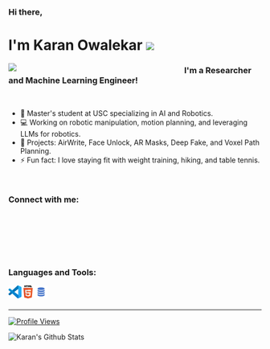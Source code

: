 ### Hi there,
# I'm Karan Owalekar <img src="https://raw.githubusercontent.com/MartinHeinz/MartinHeinz/master/wave.gif" width="30px">
<img align="left" src="https://github.com/user-attachments/assets/577bd56c-6912-4d27-bdc6-c18fc210fdfa" width="350">


### I'm a Researcher and Machine Learning Engineer!
<br />

- 🔭 Master's student at USC specializing in AI and Robotics.
- 💻 Working on robotic manipulation, motion planning, and leveraging LLMs for robotics.
- 🎯 Projects: AirWrite, Face Unlock, AR Masks, Deep Fake, and Voxel Path Planning.
- ⚡ Fun fact: I love staying fit with weight training, hiking, and table tennis.



<br />

### Connect with me:
[<img align="left" alt="" width="22px" src="https://user-images.githubusercontent.com/68480967/106253825-07020780-623e-11eb-9f7b-9455c67845a2.png"/>](https://karan-owalekar.web.app/)
[<img align="left" alt="" width="22px" src="https://user-images.githubusercontent.com/68480967/106260151-15542180-6246-11eb-823f-fd9f789a6600.png"/>](https://www.linkedin.com/in/karan-owalekar/)
[<img align="left" alt="" width="22px" src="https://user-images.githubusercontent.com/68480967/106260135-1422f480-6246-11eb-91b1-8c8a5738645f.png"/>](https://stackoverflow.com/users/13592012/karan-owalekar)
[<img align="left" alt="" width="22px" src="https://user-images.githubusercontent.com/68480967/106260141-1422f480-6246-11eb-9938-2b1b000b3da1.png" />](https://www.hackerrank.com/KaranOwalekar)
[<img align="left" alt="" width="22px" src="https://user-images.githubusercontent.com/68480967/106260126-12593100-6246-11eb-950e-26833d210a25.png" />](https://www.instagram.com/karan.owalekar/)

<br />
<br />
<br />
<br />
<br />

### Languages and Tools:

[<img align="left" alt="" width="26px" src="https://upload.wikimedia.org/wikipedia/commons/0/01/Windows_Terminal_Logo_256x256.png" />]()
[<img align="left" alt="" width="26px" src="https://raw.githubusercontent.com/github/explore/80688e429a7d4ef2fca1e82350fe8e3517d3494d/topics/visual-studio-code/visual-studio-code.png" />](https://code.visualstudio.com/)
[<img align="left" alt="" width="26px" src="https://user-images.githubusercontent.com/68480967/106250537-c6a08a80-6239-11eb-9829-926b54b3ae2d.png" />](https://www.anaconda.com/)
[<img align="left" alt="" width="26px" src="https://encrypted-tbn0.gstatic.com/images?q=tbn%3AANd9GcTozpDAY82-mtxcsu4tZPhzgAnpLOhifxRBFg&usqp=CAU" />](https://www.adobe.com/in/products/photoshop.html?gclid=CjwKCAjw1K75BRAEEiwAd41h1Oc2e4chxmX7JpYKZbTqlxYQX-RjlAMvqFW5v_FnqUC1nmRpLjzcQRoCGN0QAvD_BwE&sdid=SGDJMMG3&mv=search&ef_id=CjwKCAjw1K75BRAEEiwAd41h1Oc2e4chxmX7JpYKZbTqlxYQX-RjlAMvqFW5v_FnqUC1nmRpLjzcQRoCGN0QAvD_BwE:G:s&s_kwcid=AL!3085!3!444587836691!e!!g!!photoshop!221441588!17534749028)
[<img align="left" alt="" width="26px" src="https://img.pngio.com/buy-adobe-education-contact-multiblue-and-receive-discounts-for-is-there-png-in-adobe-illustrator-600_600.png" />](https://www.adobe.com/in/products/illustrator.html?gclid=CjwKCAjw1K75BRAEEiwAd41h1OHxzML0Gt0vdVuSznO69fEidwRTn23Um0M6yxlY5XGhpmJsHQ9gtxoC64UQAvD_BwE&sdid=SBNHMR64&mv=search&ef_id=CjwKCAjw1K75BRAEEiwAd41h1OHxzML0Gt0vdVuSznO69fEidwRTn23Um0M6yxlY5XGhpmJsHQ9gtxoC64UQAvD_BwE:G:s&s_kwcid=AL!3085!3!248235017204!e!!g!!illustrator%20adobe!221170148!17525612948)
[<img align="left" alt="" width="26px" src="https://upload.wikimedia.org/wikipedia/commons/thumb/c/c3/Python-logo-notext.svg/110px-Python-logo-notext.svg.png" />](https://www.python.org/)
[<img align="left" alt="" width="26px" src="https://upload.wikimedia.org/wikipedia/commons/thumb/2/2d/Tensorflow_logo.svg/1200px-Tensorflow_logo.svg.png" />](https://www.tensorflow.org/)
[<img align="left" alt="" width="26px" src="https://miro.medium.com/max/1000/1*ilC2Aqp5sZd1wi0CopD1Hw.png" />](https://flutter.dev/)
[<img align="left" alt="" width="26px" src="https://cdn.freebiesupply.com/logos/large/2x/dart-logo-png-transparent.png" />](https://dart.dev/)
[<img align="left" alt="" width="26px" src="https://upload.wikimedia.org/wikipedia/commons/thumb/1/18/ISO_C%2B%2B_Logo.svg/1200px-ISO_C%2B%2B_Logo.svg.png" />]()
[<img align="left" alt="" width="26px" src="https://cdn.iconscout.com/icon/free/png-512/c-programming-569564.png" />]()
[<img align="left" alt="" width="26px" src="https://qph.fs.quoracdn.net/main-qimg-48b7a3d8958565e7aa3ad4dbf2312770.webp" />](https://www.java.com/en/)
<img align="left" alt="" width="26px" src="https://raw.githubusercontent.com/github/explore/80688e429a7d4ef2fca1e82350fe8e3517d3494d/topics/html/html.png" />
<img align="left" alt="" width="26px" src="https://raw.githubusercontent.com/github/explore/80688e429a7d4ef2fca1e82350fe8e3517d3494d/topics/sql/sql.png" />

<br />
<br />

---

[![Profile Views](https://hits.seeyoufarm.com/api/count/incr/badge.svg?url=https%3A%2F%2Fgithub.com%2Fkaran-owalekar&count_bg=%2338BCAD&title_bg=%231A1B27&icon=tripadvisor.svg&icon_color=%23E7E7E7&title=Profile+Views++&edge_flat=false)](https://github.com/karan-owalekar)

<img align="left" alt="Karan's Github Stats" height=200px src="https://github-readme-stats.vercel.app/api/top-langs/?username=karan-owalekar&show_icons=true&hide_border=true&theme=tokyonight" />

